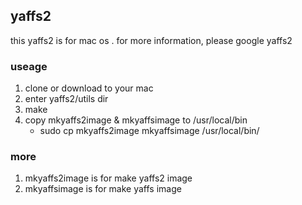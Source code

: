 ## yaffs2
this yaffs2 is for mac os . for more information, please google yaffs2
### useage
1. clone or download to your mac
2. enter yaffs2/utils dir
3. make
4. copy mkyaffs2image & mkyaffsimage to /usr/local/bin
	* sudo cp mkyaffs2image mkyaffsimage /usr/local/bin/

### more
1.   mkyaffs2image is for make yaffs2 image
2.   mkyaffsimage is for make yaffs image